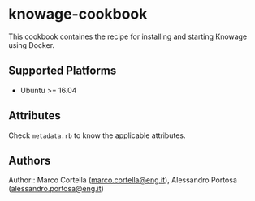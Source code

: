 # knowage-cookbook

This cookbook containes the recipe for installing and starting Knowage using Docker.

## Supported Platforms

* Ubuntu >= 16.04

## Attributes

Check `metadata.rb` to know the applicable attributes. 

## Authors

Author:: Marco Cortella (marco.cortella@eng.it), Alessandro Portosa (alessandro.portosa@eng.it)
